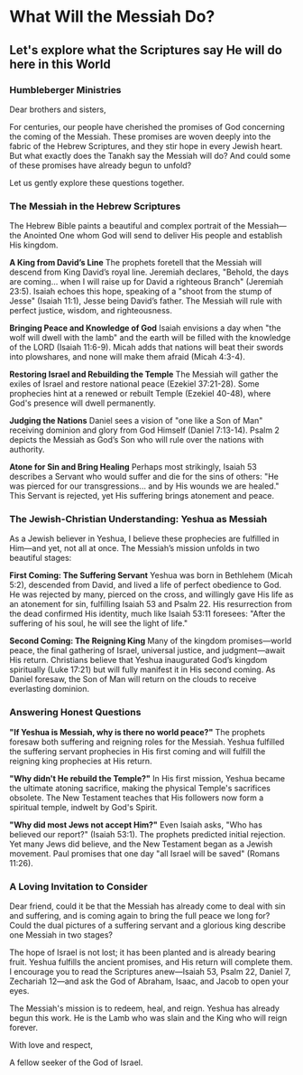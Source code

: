 # What Will the Messiah Do?

## Let's explore what the Scriptures say He will do here in this World

### Humbleberger Ministries

Dear brothers and sisters,

For centuries, our people have cherished the promises of God concerning the coming of the Messiah. These promises are woven deeply into the fabric of the Hebrew Scriptures, and they stir hope in every Jewish heart. But what exactly does the Tanakh say the Messiah will do? And could some of these promises have already begun to unfold?

Let us gently explore these questions together.

### The Messiah in the Hebrew Scriptures

The Hebrew Bible paints a beautiful and complex portrait of the Messiah—the Anointed One whom God will send to deliver His people and establish His kingdom.

**A King from David’s Line**
The prophets foretell that the Messiah will descend from King David’s royal line. Jeremiah declares, "Behold, the days are coming... when I will raise up for David a righteous Branch" (Jeremiah 23:5). Isaiah echoes this hope, speaking of a "shoot from the stump of Jesse" (Isaiah 11:1), Jesse being David’s father. The Messiah will rule with perfect justice, wisdom, and righteousness.

**Bringing Peace and Knowledge of God**
Isaiah envisions a day when "the wolf will dwell with the lamb" and the earth will be filled with the knowledge of the LORD (Isaiah 11:6-9). Micah adds that nations will beat their swords into plowshares, and none will make them afraid (Micah 4:3-4).

**Restoring Israel and Rebuilding the Temple**
The Messiah will gather the exiles of Israel and restore national peace (Ezekiel 37:21-28). Some prophecies hint at a renewed or rebuilt Temple (Ezekiel 40-48), where God's presence will dwell permanently.

**Judging the Nations**
Daniel sees a vision of "one like a Son of Man" receiving dominion and glory from God Himself (Daniel 7:13-14). Psalm 2 depicts the Messiah as God’s Son who will rule over the nations with authority.

**Atone for Sin and Bring Healing**
Perhaps most strikingly, Isaiah 53 describes a Servant who would suffer and die for the sins of others: "He was pierced for our transgressions... and by His wounds we are healed." This Servant is rejected, yet His suffering brings atonement and peace.

### The Jewish-Christian Understanding: Yeshua as Messiah

As a Jewish believer in Yeshua, I believe these prophecies are fulfilled in Him—and yet, not all at once. The Messiah’s mission unfolds in two beautiful stages:

**First Coming: The Suffering Servant**
Yeshua was born in Bethlehem (Micah 5:2), descended from David, and lived a life of perfect obedience to God. He was rejected by many, pierced on the cross, and willingly gave His life as an atonement for sin, fulfilling Isaiah 53 and Psalm 22. His resurrection from the dead confirmed His identity, much like Isaiah 53:11 foresees: "After the suffering of his soul, he will see the light of life."

**Second Coming: The Reigning King**
Many of the kingdom promises—world peace, the final gathering of Israel, universal justice, and judgment—await His return. Christians believe that Yeshua inaugurated God’s kingdom spiritually (Luke 17:21) but will fully manifest it in His second coming. As Daniel foresaw, the Son of Man will return on the clouds to receive everlasting dominion.

### Answering Honest Questions

**"If Yeshua is Messiah, why is there no world peace?"**
The prophets foresaw both suffering and reigning roles for the Messiah. Yeshua fulfilled the suffering servant prophecies in His first coming and will fulfill the reigning king prophecies at His return.

**"Why didn't He rebuild the Temple?"**
In His first mission, Yeshua became the ultimate atoning sacrifice, making the physical Temple's sacrifices obsolete. The New Testament teaches that His followers now form a spiritual temple, indwelt by God's Spirit.

**"Why did most Jews not accept Him?"**
Even Isaiah asks, "Who has believed our report?" (Isaiah 53:1). The prophets predicted initial rejection. Yet many Jews did believe, and the New Testament began as a Jewish movement. Paul promises that one day "all Israel will be saved" (Romans 11:26).

### A Loving Invitation to Consider

Dear friend, could it be that the Messiah has already come to deal with sin and suffering, and is coming again to bring the full peace we long for? Could the dual pictures of a suffering servant and a glorious king describe one Messiah in two stages?

The hope of Israel is not lost; it has been planted and is already bearing fruit. Yeshua fulfills the ancient promises, and His return will complete them. I encourage you to read the Scriptures anew—Isaiah 53, Psalm 22, Daniel 7, Zechariah 12—and ask the God of Abraham, Isaac, and Jacob to open your eyes.

The Messiah's mission is to redeem, heal, and reign. Yeshua has already begun this work. He is the Lamb who was slain and the King who will reign forever.

With love and respect,

A fellow seeker of the God of Israel.
